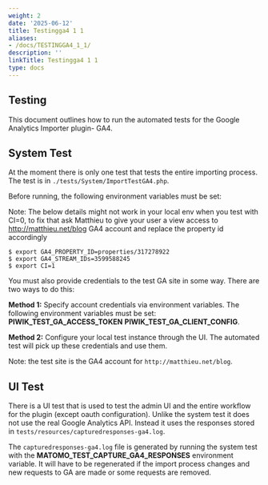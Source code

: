 ```yaml
---
weight: 2
date: '2025-06-12'
title: Testingga4 1 1
aliases:
- /docs/TESTINGGA4_1_1/
description: ''
linkTitle: Testingga4 1 1
type: docs
---
```


## Testing

This document outlines how to run the automated tests for the Google Analytics Importer plugin- GA4.

## System Test

At the moment there is only one test that tests the entire importing process. The test is in `./tests/System/ImportTestGA4.php`.

Before running, the following environment variables must be set:

Note: The below details might not work in your local env when you test with CI=0, to fix that ask Matthieu to give your user a view access to http://matthieu.net/blog GA4 account and replace the property id accordingly
``` 
$ export GA4_PROPERTY_ID=properties/317278922
$ export GA4_STREAM_IDs=3599588245
$ export CI=1
```

You must also provide credentials to the test GA site in some way. There are two ways to do this:

**Method 1:** Specify account credentials via environment variables. The following environment variables must be set:
**PIWIK_TEST_GA_ACCESS_TOKEN** **PIWIK_TEST_GA_CLIENT_CONFIG**.

**Method 2:** Configure your local test instance through the UI. The automated test will pick up these credentials and use them.

Note: the test site is the GA4 account for `http://matthieu.net/blog`.

## UI Test

There is a UI test that is used to test the admin UI and the entire workflow for the plugin (except oauth configuration). Unlike
the system test it does not use the real Google Analytics API. Instead it uses the responses stored in `tests/resources/capturedresponses-ga4.log`.

The `capturedresponses-ga4.log` file is generated by running the system test with the **MATOMO_TEST_CAPTURE_GA4_RESPONSES** environment variable. It will have to be
regenerated if the import process changes and new requests to GA are made or some requests are removed.